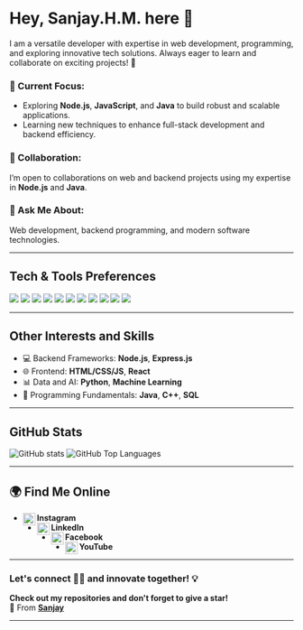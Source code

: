 # **Hey, Sanjay.H.M. here 👋**  

I am a versatile developer with expertise in web development, programming, and exploring innovative tech solutions. Always eager to learn and collaborate on exciting projects! 🚀  

### **🔭 Current Focus:**  
- Exploring **Node.js**, **JavaScript**, and **Java** to build robust and scalable applications.  
- Learning new techniques to enhance full-stack development and backend efficiency.  

### **👯 Collaboration:**  
I’m open to collaborations on web and backend projects using my expertise in **Node.js** and **Java**.  

### **💬 Ask Me About:**  
Web development, backend programming, and modern software technologies.

---

## **Tech & Tools Preferences**  

<img src="https://img.shields.io/badge/-HTML5-E34F26?style=flat&logo=html5&logoColor=white">  <img src="https://img.shields.io/badge/-CSS3-1572B6?style=flat&logo=css3&logoColor=white">  <img src="https://img.shields.io/badge/-JavaScript-eed718?style=flat&logo=javascript&logoColor=ffffff">  <img src="https://img.shields.io/badge/-Node.js-3C873A?style=flat&logo=Node.js&logoColor=white">  <img src="https://img.shields.io/badge/-MongoDB-4DB33D?style=flat&logo=mongodb&logoColor=FFFFFF">  <img src="https://img.shields.io/badge/-Python-black?style=flat&logo=python&logoColor=white">  <img src="http://img.shields.io/badge/-C%20&%20C++-659ad2?style=flat&logo=c%2B%2B&logoColor=ffffff">  <img src="http://img.shields.io/badge/-Java-F89820?style=flat&logo=java&logoColor=white">  <img src="http://img.shields.io/badge/-Git-F1502F?style=flat&logo=git&logoColor=FFFFFF">  <img src="http://img.shields.io/badge/-Github-000000?style=flat&logo=github&logoColor=FFFFFF">  <img src="http://img.shields.io/badge/-VS%20Code-007ACC?style=flat&logo=visual%20studio%20code&logoColor=white">  

---

## **Other Interests and Skills**  
- 💻 Backend Frameworks: **Node.js**, **Express.js**  
- 🌐 Frontend: **HTML/CSS/JS**, **React**  
- 📊 Data and AI: **Python**, **Machine Learning**  
- 💾 Programming Fundamentals: **Java**, **C++**, **SQL**  

---

## **GitHub Stats**  

![GitHub stats](https://github-readme-stats.vercel.app/api?username=Sanjay-H-M&hide_title=false&hide_rank=false&show_icons=true&include_all_commits=true&count_private=true&disable_animations=light&theme=white&locale=en&hide_border=true)  ![GitHub Top Languages](https://github-readme-stats.vercel.app/api/top-langs?username=Sanjay-H-M&locale=en&hide_title=false&layout=compact&card_width=320&langs_count=5&theme=light&hide_border=true)  

---

## **🌍 Find Me Online**  

- [<img align="left" alt="Sanjay | Instagram" width="22px" src="https://cdn.jsdelivr.net/npm/simple-icons@v3/icons/instagram.svg" />](https://www.instagram.com/_sanjay_2705_/profilecard/?igsh=MTNxNW5sYTN0aHljOA==) **Instagram**  
- [<img align="left" alt="Sanjay | LinkedIn" width="22px" src="https://cdn.jsdelivr.net/npm/simple-icons@v3/icons/linkedin.svg" />](https://www.linkedin.com/in/h-m-sanjay-6928a92a6?utm_source=share&utm_campaign=share_via&utm_content=profile&utm_medium=android_app) **LinkedIn**  
- [<img align="left" alt="Sanjay | Facebook" width="22px" src="https://cdn.jsdelivr.net/npm/simple-icons@v3/icons/facebook.svg" />](https://www.facebook.com/share/1BHyWPmizk/) **Facebook**  
- [<img align="left" alt="Sanjay | YouTube" width="22px" src="https://cdn.jsdelivr.net/npm/simple-icons@v3/icons/youtube.svg" />](https://youtube.com/@sanjay-sj1kv?si=xal3MJXBMYXzqBYN) **YouTube**  

---

### Let's connect 👨‍💻 and innovate together! 💡  

**Check out my repositories and don't forget to give a star!**  
🌟 From [**Sanjay**](https://github.com/Sanjay-H-M)  

--- 
